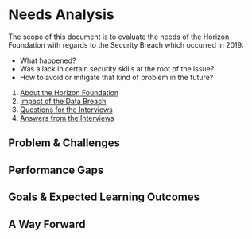 # Needs Analysis

The scope of this document is to evaluate the needs of the Horizon Foundation
with regards to the Security Breach which occurred in 2019:

* What happened?
* Was a lack in certain security skills at the root of the issue?
* How to avoid or mitigate that kind of problem in the future?

1. [About the Horizon Foundation](210-ABOUT-HORIZON.md)
2. [Impact of the Data Breach](220-DATA-BREACH.md)
3. [Questions for the Interviews](230-INTERVIEW-QUESTIONS.md)
4. [Answers from the Interviews](240-INTERVIEW-ANSWERS.md)

## Problem & Challenges


## Performance Gaps


## Goals & Expected Learning Outcomes


## A Way Forward


